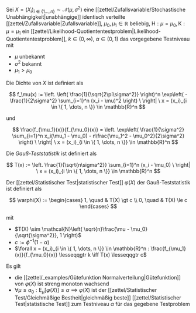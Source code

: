 Sei $X = (X_i)_{i \in \{ 1 \dots, n \}} \sim \mathcal{N}(\mu, \sigma^2)$ eine [[zettel/Zufallsvariable/Stochastische Unabhängigkeit|unabhängige]] identisch verteilte [[zettel/Zufallsvariable|Zufallsvariable]], $\mu_0, \mu_1 \in \mathbb{R}$ beliebig, $\text{H} : \mu = \mu_0, \text{K} : \mu = \mu_1$ ein [[zettel/Likelihood-Quotiententestproblem|Likelihood-Quotiententestproblem]], $k \in (0, \infty)$, $\alpha \in (0, 1)$ das vorgegebene Testniveau mit
- $\mu$ unbekannt
- $\sigma^2$ bekannt
- $\mu_1 \gt \mu_0$

Die Dichte von $X$ ist definiert als

$$
	f_\mu(x) := \left. \left( \frac{1}{\sqrt{2\pi\sigma^2}} \right)^n \exp\left( -\frac{1}{2\sigma^2} \sum_{i=1}^n (x_i - \mu)^2 \right) \ \right| \ x = (x_i)_{i \in \{ 1, \dots, n \}} \in \mathbb{R}^n
$$

und

$$
	\frac{f_{\mu_1}(x)}{f_{\mu_0}(x)} = \left. \exp\left( \frac{1}{\sigma^2} \sum_{i=1}^n x_i(\mu_1 - \mu_0) - n\frac{\mu_1^2 - \mu_0^2}{2\sigma^2} \right) \ \right| \ x = (x_i)_{i \in \{ 1, \dots, n \}} \in \mathbb{R}^n
$$

Die *Gauß-Teststatistik* ist definiert als

$$
	T(x) := \left. \frac{1}{\sqrt{n\sigma^2}} \sum_{i=1}^n (x_i - \mu_0) \ \right| \ x = (x_i)_{i \in \{ 1, \dots, n \}} \in \mathbb{R}^n
$$

Der [[zettel/Statistischer Test|statistischer Test]] $\varphi(X)$ der Gauß-Teststatistik ist definiert als

$$
	\varphi(X) := \begin{cases}
		1, \quad & T(X) \gt c \\
		0, \quad & T(X) \le c
	\end{cases}
$$

mit
- $T(X) \sim \mathcal{N}\left( \sqrt{n}\frac{\mu - \mu_0}{\sqrt{\sigma^2}}, 1 \right)$
- $c := \phi^{-1}(1-\alpha)$
- $\forall x = (x_i)_{i \in \{ 1, \dots, n \}} \in \mathbb{R}^n : \frac{f_{\mu_1}(x)}{f_{\mu_0}(x)} \lesseqqgtr k \iff T(x) \lesseqqgtr c$

Es gilt
- die [[zettel/_examples/Gütefunktion Normalverteilung|Gütefunktion]] von $\varphi(X)$ ist streng monoton wachsend
- $\forall \mu \le a_0 : \text{E}_\mu[\varphi(X)] \le \alpha$ $\implies$ $\varphi(X)$ ist der [[zettel/Statistischer Test/Gleichmäßige Bestheit|gleichmäßig beste]] [[zettel/Statistischer Test|statistische Test]] zum Testniveau $\alpha$ für das gegebene Testproblem